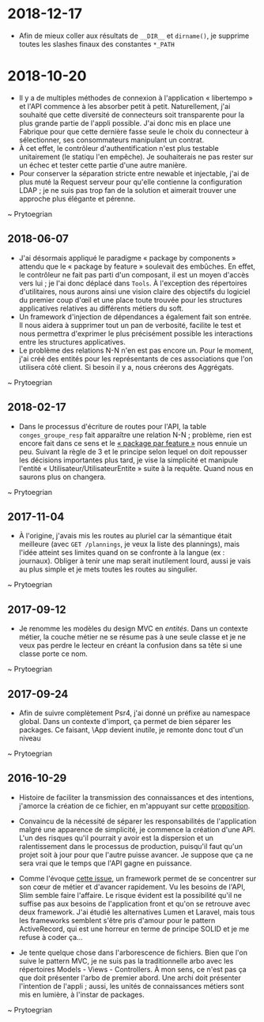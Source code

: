 # 2018-12-17
* Afin de mieux coller aux résultats de `__DIR__` et `dirname()`, je supprime toutes les slashes finaux des constantes `*_PATH`

# 2018-10-20
* Il y a de multiples méthodes de connexion à l'application « libertempo » et l'API commence à les absorber petit à petit. Naturellement, j'ai souhaité que cette diversité de connecteurs soit transparente pour la plus grande partie de l'appli possible. J'ai donc mis en place une Fabrique pour que cette dernière fasse seule le choix du connecteur à sélectionner, ses consommateurs manipulant un contrat.
* À cet effet, le contrôleur d'authentification n'est plus testable unitairement (le statiqu l'en empêche). Je souhaiterais ne pas rester sur un échec et tester cette partie d'une autre manière.
* Pour conserver la séparation stricte entre newable et injectable, j'ai de plus muté la Request serveur pour qu'elle contienne la configuration LDAP ; je ne suis pas trop fan de la solution et aimerait trouver une approche plus élégante et pérenne.

~ Prytoegrian

## 2018-06-07
* J'ai désormais appliqué le paradigme « package by components » attendu que le « package by feature » soulevait des embûches. En effet, le contrôleur ne fait pas parti d'un composant, il est un moyen d'accès vers lui ; je l'ai donc déplacé dans `Tools`. À l'exception des répertoires d'utilitaires, nous aurons ainsi une vision claire des objectifs du logiciel du premier coup d'œil et une place toute trouvée pour les structures applicatives relatives au différents métiers du soft.
* Un framework d'injection de dépendances a également fait son entrée. Il nous aidera à supprimer tout un pan de verbosité, facilite le test et nous permettra d'exprimer le plus précisément possible les interactions entre les structures applicatives.
* Le problème des relations N-N n'en est pas encore un. Pour le moment, j'ai créé des entités pour les représentants de ces associations que l'on utilisera côté client. Si besoin il y a, nous créerons des Aggrégats.

~ Prytoegrian

## 2018-02-17
* Dans le processus d'écriture de routes pour l'API, la table `conges_groupe_resp` fait apparaître une relation N-N ; problème, rien est encore fait dans ce sens et le [« package par feature »](http://www.codingthearchitecture.com/2015/03/08/package_by_component_and_architecturally_aligned_testing.html) nous ennuie un peu. Suivant la règle de 3 et le principe selon lequel on doit repousser les décisions importantes plus tard, je vise la simplicité et manipule l'entité « Utilisateur/UtilisateurEntite » suite à la requête. Quand nous en saurons plus on changera.

~ Prytoegrian

## 2017-11-04
* À l'origine, j'avais mis les routes au pluriel car la sémantique était meilleure (avec `GET /plannings`, je veux la liste des plannings), mais l'idée atteint ses limites quand on se confronte à la langue (ex : journaux). Obliger à tenir une map serait inutilement lourd, aussi je vais au plus simple et je mets toutes les routes au singulier.

~ Prytoegrian

## 2017-09-12

* Je renomme les modèles du design MVC en *entités*. Dans un contexte métier, la couche métier ne se résume pas à une seule classe et je ne veux pas perdre le lecteur en créant la confusion dans sa tête si une classe porte ce nom.

~ Prytoegrian


## 2017-09-24

* Afin de suivre complètement Psr4, j'ai donné un préfixe au namespace global. Dans un contexte d'import, ça permet de bien séparer les packages. Ce faisant, \App devient inutile, je remonte donc tout d'un niveau

~ Prytoegrian

## 2016-10-29

* Histoire de faciliter la transmission des connaissances et des intentions, j'amorce la création de ce fichier, en m'appuyant sur cette [proposition](http://akazlou.com/posts/2015-11-09-every-project-should-have-decisions.html).

* Convaincu de la nécessité de séparer les responsabilités de l'application malgré une apparence de simplicité, je commence la création d'une API.
L'un des risques qu'il pourrait y avoir est la dispersion et un ralentissement dans le processus de production,
puisqu'il faut qu'un projet soit à jour pour que l'autre puisse avancer.
Je suppose que ça ne sera vrai que le temps que l'API gagne en puissance.

* Comme l'évoque [cette issue](https://github.com/wouldsmina/Libertempo/issues/134), un framework permet de se concentrer sur son cœur de métier et d'avancer rapidement.
Vu les besoins de l'API, Slim semble faire l'affaire. Le risque évident est la possibilité qu'il ne suffise pas aux besoins de l'application front
et qu'on se retrouve avec deux framework.
J'ai étudié les alternatives Lumen et Laravel, mais tous les frameworks semblent s'être pris d'amour pour le pattern ActiveRecord,
qui est une horreur en terme de principe SOLID et je me refuse à coder ça...

* Je tente quelque chose dans l'arborescence de fichiers.
Bien que l'on suive le pattern MVC, je ne suis pas la traditionnelle arbo avec les répertoires Models - Views - Controllers. À mon sens,
ce n'est pas ça que doit présenter l'arbo de premier abord. Une archi doit présenter l'intention de l'appli ; aussi, les unités de connaissances métiers sont mis en lumière, à l'instar de packages.

~ Prytoegrian
